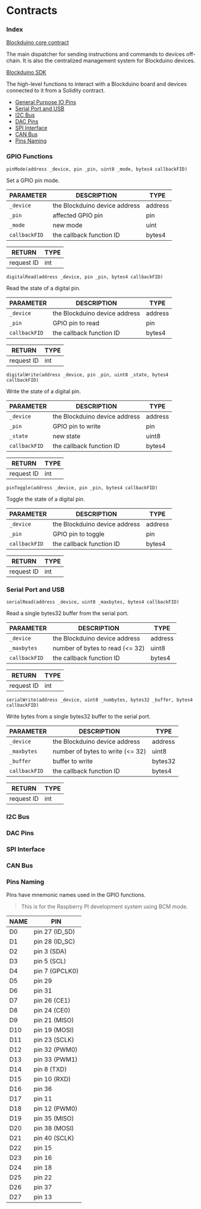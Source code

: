 # Contracts

### Index
[Blockduino core contract](https://github.com/Blockduino/Contracts/blob/master/Blockduino.sol)

The main dispatcher for sending instructions and commands to devices off-chain. It is also the centralized management system for Blockduino devices.

[Blockduino SDK](https://github.com/Blockduino/Contracts/blob/master/BlockduinoSDK.sol)

The high-level functions to interact with a Blockduino board and devices connected to it from a Solidity contract.

* [General Purpose IO Pins](#gpio-functions)
* [Serial Port and USB](#serial-port-and-usb)
* [I2C Bus](#i2c-bus)
* [DAC Pins](#dac-pins)
* [SPI Interface](#spi-interface)
* [CAN Bus](#can-bus)
* [Pins Naming](#pins-naming)

### GPIO Functions

```
pinMode(address _device, pin _pin, uint8 _mode, bytes4 callbackFID)
```
Set a GPIO pin mode.

| PARAMETER        | DESCRIPTION                      | TYPE                            |
|------------------|----------------------------------|-------------------------------------
| `_device` | the Blockduino device address          | address |
| `_pin` | affected GPIO pin           | pin |
| `_mode` | new mode | uint |
| `callbackFID` | the callback function ID | bytes4 |

| RETURN     | TYPE  
| -------------------------|-------------------------------------
| request ID | int

```
digitalRead(address _device, pin _pin, bytes4 callbackFID)
```
Read the state of a digital pin.

| PARAMETER        | DESCRIPTION                      | TYPE                            |
|------------------|----------------------------------|-------------------------------------
| `_device` | the Blockduino device address          | address |
| `_pin` |  GPIO pin to read          | pin |
| `callbackFID` | the callback function ID | bytes4 |

| RETURN     | TYPE  
| -------------------------|-------------------------------------
| request ID | int

```
digitalWrite(address _device, pin _pin, uint8 _state, bytes4 callbackFID)
```
Write the state of a digital pin.

| PARAMETER        | DESCRIPTION                      | TYPE                            |
|------------------|----------------------------------|-------------------------------------
| `_device` | the Blockduino device address          | address |
| `_pin` |  GPIO pin to write          | pin |
| `_state` | new state | uint8 |
| `callbackFID` | the callback function ID | bytes4 |

| RETURN     | TYPE  
| -------------------------|-------------------------------------
| request ID | int

```
pinToggle(address _device, pin _pin, bytes4 callbackFID)
```
Toggle the state of a digital pin.

| PARAMETER        | DESCRIPTION                      | TYPE                            |
|------------------|----------------------------------|-------------------------------------
| `_device` | the Blockduino device address          | address |
| `_pin` |  GPIO pin to toggle          | pin |
| `callbackFID` | the callback function ID | bytes4 |

| RETURN     | TYPE  
| -------------------------|-------------------------------------
| request ID | int


### Serial Port and USB
```
serialRead(address _device, uint8 _maxbytes, bytes4 callbackFID)
```
Read a single bytes32 buffer from the serial port.

| PARAMETER        | DESCRIPTION                      | TYPE                            |
|------------------|----------------------------------|-------------------------------------
| `_device` | the Blockduino device address          | address |
| `_maxbytes` |  number of bytes to read (<= 32)        | uint8 |
| `callbackFID` | the callback function ID | bytes4 |

| RETURN     | TYPE  
| -------------------------|-------------------------------------
| request ID | int

```
serialWrite(address _device, uint8 _numbytes, bytes32 _buffer, bytes4 callbackFID)
```
Write bytes from a single bytes32 buffer to the serial port.

| PARAMETER        | DESCRIPTION                      | TYPE                            |
|------------------|----------------------------------|-------------------------------------
| `_device` | the Blockduino device address          | address |
| `_maxbytes` |  number of bytes to write (<= 32)        | uint8 |
| `_buffer` |  buffer to write         | bytes32 |
| `callbackFID` | the callback function ID | bytes4 |

| RETURN     | TYPE  
| -------------------------|-------------------------------------
| request ID | int

### I2C Bus

### DAC Pins

### SPI Interface

### CAN Bus

### Pins Naming

Pins have mnemonic names used in the GPIO functions.

> This is for the Raspberry PI development system using BCM mode.

| NAME        | PIN |
|------------------|----|
|    	D0 | pin 27 (ID_SD) |
|    	D1 | pin 28 (ID_SC) |
|    	D2 | pin 3 (SDA) |
|    	D3 |  pin 5 (SCL) |
|    	D4 | pin 7 (GPCLK0) |
|    	D5 | pin 29 |
|    	D6 | pin 31 |
|    	D7 | pin 26 (CE1) |
|    	D8 | pin 24 (CE0) |
|    	D9 | pin 21 (MISO) |
|    	D10 | pin 19 (MOSI) |
|    	D11 | pin 23 (SCLK) |
|    	D12 | pin 32 (PWM0) |
|    	D13 | pin 33 (PWM1) |
|    	D14 | pin 8 (TXD) |
|    	D15 | pin 10 (RXD) |
|    	D16 | pin 36 |
|    	D17 | pin 11 |
|    	D18 | pin 12 (PWM0) |
|    	D19 | pin 35 (MISO) | 
|    	D20 | pin 38 (MOSI) |
|    	D21 | pin 40 (SCLK) |
|    	D22 | pin 15 |
|    	D23 | pin 16 |
|    	D24 | pin 18 |
|    	D25 | pin 22 |
|    	D26 | pin 37 |
|    	D27 | pin 13 |